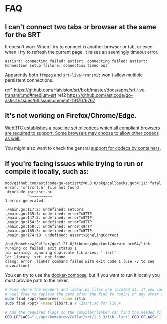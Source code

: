 # FAQ

## I can't connect two tabs or browser at the same for the SRT

It doesn't work When I try to connect in another browser or tab, or even when I try to refresh the current page. It raises an seemingly timeout error.

```
astisrt: connecting failed: astisrt: connecting failed: astisrt: Connection setup failure: connection timed out
```

Apparently both `ffmpeg` and `srt-live-transmit` won't allow multiple persistent connections.

ref1 https://github.com/Haivision/srt/blob/master/docs/apps/srt-live-transmit.md#medium-srt
ref2 https://github.com/asticode/go-astisrt/issues/6#issuecomment-1917076767

## It's not working on Firefox/Chrome/Edge.

[WebRTC establishes a baseline set of codecs which all compliant browsers are required to support. Some browsers may choose to allow other codecs as well.](https://developer.mozilla.org/en-US/docs/Web/Media/Formats/WebRTC_codecs#supported_video_codecs)

You might also want to check the general [support for codecs by containers](https://en.wikipedia.org/wiki/Comparison_of_video_container_formats).

## If you're facing issues while trying to run or compile it locally, such as:

```
mod/github.com/asticode/go-astisrt@v0.3.0/pkg/callbacks.go:4:11: fatal error: 'srt/srt.h' file not found
 #include <srt/srt.h>
          ^~~~~~~~~~~
1 error generated.
```

```
./main.go:117:2: undefined: setCors
./main.go:135:3: undefined: errorToHTTP
./main.go:147:3: undefined: errorToHTTP
./main.go:154:3: undefined: errorToHTTP
./main.go:158:3: undefined: errorToHTTP
./main.go:165:3: undefined: errorToHTTP
./main.go:174:18: undefined: assertSignalingCorrect
```

```
/opt/homebrew/Cellar/go/1.21.6/libexec/pkg/tool/darwin_arm64/link: running cc failed: exit status 1
ld: warning: ignoring duplicate libraries: '-lsrt'
ld: library 'srt' not found
clang: error: linker command failed with exit code 1 (use -v to see invocation)
```

You can try to use the [docker-compose](/README.md#run-using-docker-compose), but if you want to run it locally you must provide path to the linker.

```bash
# Find where the headers and libraries files are located at. If you can't find, install them with brew or apt-get.
# Feel free to replace the path after the find to roo[/] or any other suspicious place.
sudo find /opt/homebrew/ -name srt.h
sudo find /opt/ -name libsrt.a # libsrt.so for linux

# Add the required flags so the compiler/linker can find the needed files.
CGO_LDFLAGS="-L/opt/homebrew/Cellar/srt/1.5.3/lib -lsrt" CGO_CFLAGS="-I/opt/homebrew//Cellar/srt/1.5.3/include/" go run main.go helpers.go
```
